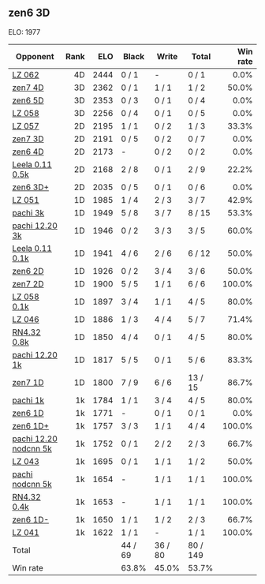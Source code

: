 ## zen6 3D ##

ELO: 1977

Opponent | Rank | ELO | Black | Write | Total | Win rate
---------|-----:|----:|-------|-------|-------|-------:
[LZ 062](LZ%20062.md) | 4D | 2444 | 0 / 1 | - | 0 / 1 | 0.0%
[zen7 4D](zen7%204D.md) | 3D | 2362 | 0 / 1 | 1 / 1 | 1 / 2 | 50.0%
[zen6 5D](zen6%205D.md) | 3D | 2353 | 0 / 3 | 0 / 1 | 0 / 4 | 0.0%
[LZ 058](LZ%20058.md) | 3D | 2256 | 0 / 4 | 0 / 1 | 0 / 5 | 0.0%
[LZ 057](LZ%20057.md) | 2D | 2195 | 1 / 1 | 0 / 2 | 1 / 3 | 33.3%
[zen7 3D](zen7%203D.md) | 2D | 2191 | 0 / 5 | 0 / 2 | 0 / 7 | 0.0%
[zen6 4D](zen6%204D.md) | 2D | 2173 | - | 0 / 2 | 0 / 2 | 0.0%
[Leela 0.11 0.5k](Leela%200.11%200.5k.md) | 2D | 2168 | 2 / 8 | 0 / 1 | 2 / 9 | 22.2%
[zen6 3D+](zen6%203D+.md) | 2D | 2035 | 0 / 5 | 0 / 1 | 0 / 6 | 0.0%
[LZ 051](LZ%20051.md) | 1D | 1985 | 1 / 4 | 2 / 3 | 3 / 7 | 42.9%
[pachi 3k](pachi%203k.md) | 1D | 1949 | 5 / 8 | 3 / 7 | 8 / 15 | 53.3%
[pachi 12.20 3k](pachi%2012.20%203k.md) | 1D | 1946 | 0 / 2 | 3 / 3 | 3 / 5 | 60.0%
[Leela 0.11 0.1k](Leela%200.11%200.1k.md) | 1D | 1941 | 4 / 6 | 2 / 6 | 6 / 12 | 50.0%
[zen6 2D](zen6%202D.md) | 1D | 1926 | 0 / 2 | 3 / 4 | 3 / 6 | 50.0%
[zen7 2D](zen7%202D.md) | 1D | 1900 | 5 / 5 | 1 / 1 | 6 / 6 | 100.0%
[LZ 058 0.1k](LZ%20058%200.1k.md) | 1D | 1897 | 3 / 4 | 1 / 1 | 4 / 5 | 80.0%
[LZ 046](LZ%20046.md) | 1D | 1886 | 1 / 3 | 4 / 4 | 5 / 7 | 71.4%
[RN4.32 0.8k](RN4.32%200.8k.md) | 1D | 1850 | 4 / 4 | 0 / 1 | 4 / 5 | 80.0%
[pachi 12.20 1k](pachi%2012.20%201k.md) | 1D | 1817 | 5 / 5 | 0 / 1 | 5 / 6 | 83.3%
[zen7 1D](zen7%201D.md) | 1D | 1800 | 7 / 9 | 6 / 6 | 13 / 15 | 86.7%
[pachi 1k](pachi%201k.md) | 1k | 1784 | 1 / 1 | 3 / 4 | 4 / 5 | 80.0%
[zen6 1D](zen6%201D.md) | 1k | 1771 | - | 0 / 1 | 0 / 1 | 0.0%
[zen6 1D+](zen6%201D+.md) | 1k | 1757 | 3 / 3 | 1 / 1 | 4 / 4 | 100.0%
[pachi 12.20 nodcnn 5k](pachi%2012.20%20nodcnn%205k.md) | 1k | 1752 | 0 / 1 | 2 / 2 | 2 / 3 | 66.7%
[LZ 043](LZ%20043.md) | 1k | 1695 | 0 / 1 | 1 / 1 | 1 / 2 | 50.0%
[pachi nodcnn 5k](pachi%20nodcnn%205k.md) | 1k | 1654 | - | 1 / 1 | 1 / 1 | 100.0%
[RN4.32 0.4k](RN4.32%200.4k.md) | 1k | 1653 | - | 1 / 1 | 1 / 1 | 100.0%
[zen6 1D-](zen6%201D-.md) | 1k | 1650 | 1 / 1 | 1 / 2 | 2 / 3 | 66.7%
[LZ 041](LZ%20041.md) | 1k | 1622 | 1 / 1 | - | 1 / 1 | 100.0%
Total | | | 44 / 69 | 36 / 80 | 80 / 149 | 
Win rate| | | 63.8% | 45.0% | 53.7% | 
